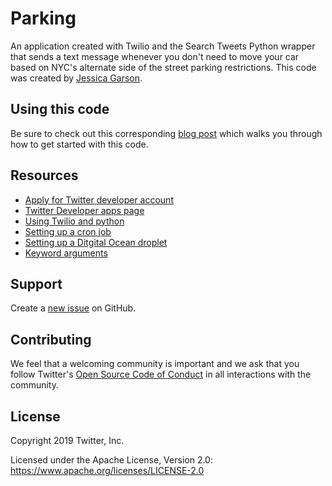 # Parking
An application created with Twilio and the Search Tweets Python wrapper that sends a text message whenever you don't need to move your car based on NYC's alternate side of the street parking restrictions. This code was created by [Jessica Garson](https://twitter.com/jessicagarson). 

## Using this code
Be sure to check out this corresponding [blog post](https://dev.to/twitterdev/how-i-solved-my-nyc-parking-problem-with-python-the-search-tweets-api-and-twilio-1chp) which walks you through how to get started with this code.

## Resources
- [Apply for Twitter developer account](https://developer.twitter.com/en/apply-for-access)
- [Twitter Developer apps page](https://developer.twitter.com/en/apps)
- [Using Twilio and python](https://www.twilio.com/blog/2016/10/how-to-send-an-sms-with-python-using-twilio.html)
- [Setting up a cron job](https://askubuntu.com/questions/2368/how-do-i-set-up-a-cron-job)
- [Setting up a Ditgital Ocean droplet](https://www.digitalocean.com/docs/droplets/how-to/create/)
- [Keyword arguments](https://treyhunner.com/2018/04/keyword-arguments-in-python/)

## Support
Create a [new issue](https://github.com/twitterdev/getting-started-with-r/issues) on GitHub.

## Contributing
We feel that a welcoming community is important and we ask that you follow Twitter's
[Open Source Code of Conduct](https://github.com/twitter/code-of-conduct/blob/master/code-of-conduct.md)
in all interactions with the community.

## License
Copyright 2019 Twitter, Inc.

Licensed under the Apache License, Version 2.0: https://www.apache.org/licenses/LICENSE-2.0
